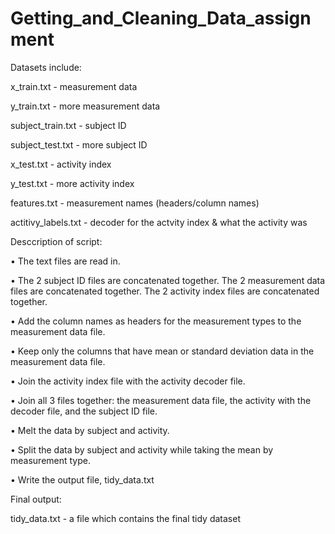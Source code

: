 # Getting_and_Cleaning_Data_assignment

Datasets include:

x_train.txt          - measurement data

y_train.txt          - more measurement data

subject_train.txt    - subject ID

subject_test.txt     - more subject ID

x_test.txt           - activity index

y_test.txt           - more activity index

features.txt         - measurement names (headers/column names)

actitivy_labels.txt  - decoder for the actvity index & what the activity was

Desccription of script:

•	The text files are read in.

•	The 2 subject ID files are concatenated together.  The 2 measurement data files are concatenated together.  The 2 activity index files are concatenated together.

•	Add the column names as headers for the measurement types to the measurement data file. 

•	Keep only the columns that have mean or standard deviation data in the measurement data file.

•	Join the activity index file with the activity decoder file.

•	Join all 3 files together: the measurement data file, the activity with the decoder file, and the subject ID file.

•	Melt the data by subject and activity.

•	Split the data by subject and activity while taking the mean by measurement type.

•	Write the output file, tidy_data.txt

Final output:

tidy_data.txt - a file which contains the final tidy dataset
